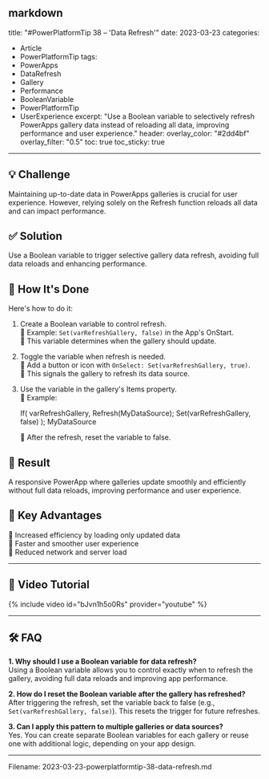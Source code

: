 markdown
---
title: "#PowerPlatformTip 38 – 'Data Refresh'"
date: 2023-03-23
categories:
  - Article
  - PowerPlatformTip
tags:
  - PowerApps
  - DataRefresh
  - Gallery
  - Performance
  - BooleanVariable
  - PowerPlatformTip
  - UserExperience
excerpt: "Use a Boolean variable to selectively refresh PowerApps gallery data instead of reloading all data, improving performance and user experience."
header:
  overlay_color: "#2dd4bf"
  overlay_filter: "0.5"
toc: true
toc_sticky: true
---

## 💡 Challenge
Maintaining up-to-date data in PowerApps galleries is crucial for user experience. However, relying solely on the Refresh function reloads all data and can impact performance.

## ✅ Solution
Use a Boolean variable to trigger selective gallery data refresh, avoiding full data reloads and enhancing performance.

## 🔧 How It's Done
Here's how to do it:
1. Create a Boolean variable to control refresh.  
   🔸 Example: `Set(varRefreshGallery, false)` in the App's OnStart.  
   🔸 This variable determines when the gallery should update.
2. Toggle the variable when refresh is needed.  
   🔸 Add a button or icon with `OnSelect: Set(varRefreshGallery, true)`.  
   🔸 This signals the gallery to refresh its data source.
3. Use the variable in the gallery's Items property.  
   🔸 Example:  
     
     If(
       varRefreshGallery,
       Refresh(MyDataSource);
       Set(varRefreshGallery, false)
     );
     MyDataSource
       
   🔸 After the refresh, reset the variable to false.

## 🎉 Result
A responsive PowerApp where galleries update smoothly and efficiently without full data reloads, improving performance and user experience.

## 🌟 Key Advantages
🔸 Increased efficiency by loading only updated data  
🔸 Faster and smoother user experience  
🔸 Reduced network and server load  

---

## 🎥 Video Tutorial
{% include video id="bJvn1h5o0Rs" provider="youtube" %}

---

## 🛠️ FAQ
**1. Why should I use a Boolean variable for data refresh?**  
Using a Boolean variable allows you to control exactly when to refresh the gallery, avoiding full data reloads and improving app performance.

**2. How do I reset the Boolean variable after the gallery has refreshed?**  
After triggering the refresh, set the variable back to false (e.g., `Set(varRefreshGallery, false)`). This resets the trigger for future refreshes.

**3. Can I apply this pattern to multiple galleries or data sources?**  
Yes. You can create separate Boolean variables for each gallery or reuse one with additional logic, depending on your app design.

---
  
Filename: 2023-03-23-powerplatformtip-38-data-refresh.md